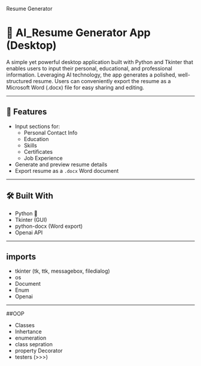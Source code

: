 Resume Generator 
# 📝 AI_Resume Generator App (Desktop)

A simple yet powerful desktop application built with Python and Tkinter that enables users to input their personal, educational, and professional information. Leveraging AI technology, the app generates a polished, well-structured resume. Users can conveniently export the resume as a Microsoft Word (.docx) file for easy sharing and editing.

---

## 🚀 Features

- Input sections for:
  - Personal Contact Info
  - Education
  - Skills
  - Certificates
  - Job Experience
- Generate and preview resume details
- Export resume as a `.docx` Word document

---

## 🛠️ Built With

- Python 🐍
- Tkinter (GUI)
- python-docx (Word export)
- Openai API

---
## imports
- tkinter (tk, ttk, messagebox, filedialog)
- os
- Document
- Enum
- Openai
---
##OOP 
- Classes
- Inhertance
- enumeration
- class sepration 
- property Decorator
- testers (>>>)





